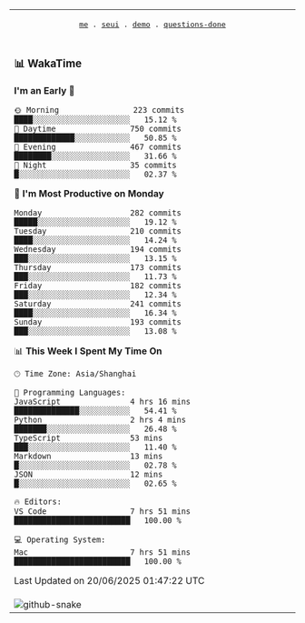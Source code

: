 
<div align="center">

<table>
<tr><td>
  <p align="center">
  <samp>
    <a href="https://github.com/seaeam/seaeam">me</a> .
    <a href="https://github.com/SeaMmMm/se-element">seui</a> .
    <a href="https://github.com/seaeam/project-demo">demo</a> .
    <a href="https://github.com/506-FETL/one-question-per-day">questions-done</a>
    
  </samp>
    </p>
</td></tr>

<tr><td>

### 📊 WakaTime

<!--START_SECTION:waka-->
**I'm an Early 🐤** 

```text
🌞 Morning                223 commits         ████░░░░░░░░░░░░░░░░░░░░░   15.12 % 
🌆 Daytime                750 commits         █████████████░░░░░░░░░░░░   50.85 % 
🌃 Evening                467 commits         ████████░░░░░░░░░░░░░░░░░   31.66 % 
🌙 Night                  35 commits          █░░░░░░░░░░░░░░░░░░░░░░░░   02.37 % 
```
📅 **I'm Most Productive on Monday** 

```text
Monday                   282 commits         █████░░░░░░░░░░░░░░░░░░░░   19.12 % 
Tuesday                  210 commits         ████░░░░░░░░░░░░░░░░░░░░░   14.24 % 
Wednesday                194 commits         ███░░░░░░░░░░░░░░░░░░░░░░   13.15 % 
Thursday                 173 commits         ███░░░░░░░░░░░░░░░░░░░░░░   11.73 % 
Friday                   182 commits         ███░░░░░░░░░░░░░░░░░░░░░░   12.34 % 
Saturday                 241 commits         ████░░░░░░░░░░░░░░░░░░░░░   16.34 % 
Sunday                   193 commits         ███░░░░░░░░░░░░░░░░░░░░░░   13.08 % 
```


📊 **This Week I Spent My Time On** 

```text
🕑︎ Time Zone: Asia/Shanghai

💬 Programming Languages: 
JavaScript               4 hrs 16 mins       ██████████████░░░░░░░░░░░   54.41 % 
Python                   2 hrs 4 mins        ███████░░░░░░░░░░░░░░░░░░   26.48 % 
TypeScript               53 mins             ███░░░░░░░░░░░░░░░░░░░░░░   11.40 % 
Markdown                 13 mins             █░░░░░░░░░░░░░░░░░░░░░░░░   02.78 % 
JSON                     12 mins             █░░░░░░░░░░░░░░░░░░░░░░░░   02.65 % 

🔥 Editors: 
VS Code                  7 hrs 51 mins       █████████████████████████   100.00 % 

💻 Operating System: 
Mac                      7 hrs 51 mins       █████████████████████████   100.00 % 
```


 Last Updated on 20/06/2025 01:47:22 UTC
<!--END_SECTION:waka-->
</td></tr>

<tr><td>
  <img alt="github-snake" src="profile-snake-contrib/github-user-contribution.svg"/>
</td></tr>

</table>
